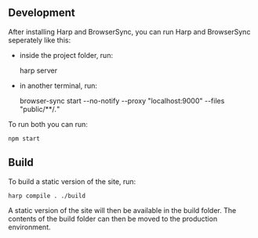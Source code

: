 ## Development

After installing Harp and BrowserSync, you can run Harp and BrowserSync seperately
like this:

* inside the project folder, run:

    harp server

* in another terminal, run:

    browser-sync start --no-notify  --proxy "localhost:9000" --files "public/**/*.*"

To run both you can run:

    npm start

## Build

To build a static version of the site, run:

    harp compile . ./build

A static version of the site will then be available in the build folder. The
contents of the build folder can then be moved to the production environment.
